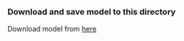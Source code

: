 ### Download and save model to this directory

Download model from [here](https://drive.google.com/drive/folders/1zhnJv1eAP7mF3HAZFrU3OziP1il10OSJ?usp=sharing)